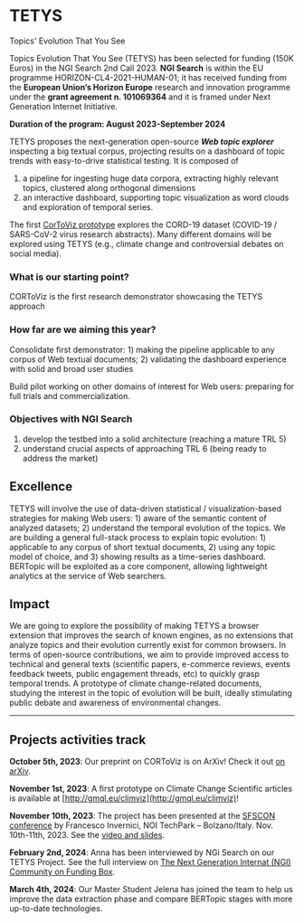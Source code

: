 # TETYS
Topics' Evolution That You See

Topics Evolution That You See (TETYS) has been selected for funding (150K Euros) in the NGI Search 2nd Call 2023. **NGI Search** is within the EU programme HORIZON-CL4-2021-HUMAN-01; it has received funding from the **European Union’s Horizon Europe** research and innovation programme under the **grant agreement n. 101069364** and it is framed under Next Generation Internet Initiative.

**Duration of the program: August 2023-September 2024**

TETYS proposes the next-generation open-source **_Web topic explorer_** inspecting a big textual corpus, projecting results on a dashboard of topic trends with easy-to-drive statistical testing. It is composed of
1. a pipeline for ingesting huge data corpora, extracting highly relevant topics, clustered along orthogonal dimensions
1. an interactive dashboard, supporting topic visualization as word clouds and exploration of temporal series.

The first [CorToViz prototype](http://geco.deib.polimi.it/cortoviz/) explores the CORD-19 dataset (COVID-19 / SARS-CoV-2 virus research abstracts). Many different domains will be explored using TETYS (e.g., climate change and controversial debates on social media).

### What is our starting point?

CORToViz is the first research demonstrator showcasing the TETYS approach

### How far are we aiming this year?

Consolidate first demonstrator: 1) making the pipeline applicable to any corpus of Web textual documents; 2) validating the dashboard experience with solid and broad user studies

Build pilot working on other domains of interest for Web users: preparing for full trials and commercialization.

### Objectives with NGI Search
1. develop the testbed into a solid architecture (reaching a mature TRL 5)
2. understand crucial aspects of approaching TRL 6 (being ready to address the market)

## Excellence
TETYS will involve the use of data-driven statistical / visualization-based strategies for making Web users: 1) aware of the semantic content of analyzed datasets; 2) understand the temporal evolution of the topics.
We are building a general full-stack process to explain topic evolution: 1) applicable to any corpus of short textual documents, 2) using any topic model of choice, and 3) showing results as a time-series dashboard.
BERTopic will be exploited as a core component, allowing lightweight analytics at the service of Web searchers.

## Impact
We are going to explore the possibility of making TETYS a browser extension that improves the search of known engines, as no extensions that analyze topics and their evolution currently exist for common browsers.
In terms of open-source contributions, we aim to provide improved access to technical and general texts (scientific papers, e-commerce reviews, events feedback tweets, public engagement threads, etc) to quickly grasp temporal trends.
A prototype of climate change-related documents, studying the interest in the topic of evolution will be built, ideally stimulating public debate and awareness of environmental changes.

-----------------------------------------------------------------

## Projects activities track

**October 5th, 2023**:
Our preprint on CORToViz is on ArXiv! Check it out [on arXiv](https://arxiv.org/abs/2310.03928).

**November 1st, 2023**: 
A first prototype on Climate Change Scientific articles is available at [http://gmql.eu/climviz](http://gmql.eu/climviz)!

**November 10th, 2023**: 
The project has been presented at the [SFSCON conference](https://www.sfscon.it/programs/2023/) by Francesco Invernici, NOI TechPark – Bolzano/Italy. Nov. 10th-11th, 2023. See the [video and slides](https://www.sfscon.it/talks/the-cord-19-topic-visualizer/).

**February 2nd, 2024**: 
Anna has been interviewed by NGi Search on our TETYS Project. See the full interview on [The Next Generation Internat (NGI) Community on Funding Box](https://spaces.fundingbox.com/spaces/ngi-community-ngi-innovators/65bcb5c082e68c5758327104).

**March 4th, 2024**: 
Our Master Student Jelena has joined the team to help us improve the data extraction phase and compare BERTopic stages with more up-to-date technologies.

